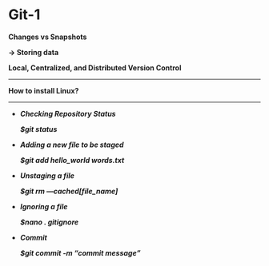# Git-1

**Changes vs Snapshots**

**→ Storing data**

**Local, Centralized, and Distributed Version Control**

---

**How to install Linux?**

---

- ***Checking Repository Status***
    
    ***$git status***
    
- ***Adding a new file to be staged***
    
    ***$git add hello_world words.txt***
    
- ***Unstaging a file***
    
    ***$git rm —cached[file_name]***
    
- ***Ignoring a file***
    
    ***$nano . gitignore***
    
- ***Commit***
    
    ***$git commit -m “commit message”***
